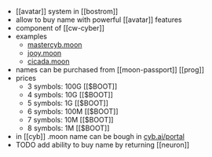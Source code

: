 - [[avatar]] system in [[bostrom]]
- allow to buy name with powerful [[avatar]] features
- component of [[cw-cyber]]
- examples
	- [mastercyb.moon](https://cyb.ai/@mastercyb)
	- [jooy.moon](https://cyb.ai/@jooy)
	- [cicada.moon](https://cyb.ai/@cicada)
- names can be purchased from [[moon-passport]] [[prog]]
- prices
	- 3 symbols: 100G [[$BOOT]]
	- 4 symbols: 10G [[$BOOT]]
	- 5 symbols: 1G [[$BOOT]]
	- 6 symbols: 100M [[$BOOT]]
	- 7 symbols: 10M [[$BOOT]]
	- 8 symbols: 1M [[$BOOT]]
- in [[cyb]] .moon name can be bough in [cyb.ai/portal](https://cyb.ai/portal)
- TODO add ability to buy name by returning [[neuron]]